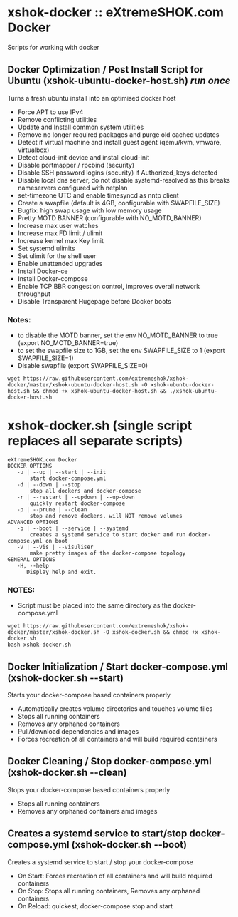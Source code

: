 # xshok-docker :: eXtremeSHOK.com Docker

Scripts for working with docker

## Docker Optimization / Post Install Script for Ubuntu (xshok-ubuntu-docker-host.sh) *run once*
Turns a fresh ubuntu install into an optimised docker host
* Force APT to use IPv4
* Remove conflicting utilities
* Update and Install common system utilities
* Remove no longer required packages and purge old cached updates
* Detect if virtual machine and install guest agent (qemu/kvm, vmware, virtualbox)
* Detect cloud-init device and install cloud-init
* Disable portmapper / rpcbind (security)
* Disable SSH password logins (security) if Authorized_keys detected
* Disable local dns server, do not disable systemd-resolved as this breaks nameservers configured with netplan
* set-timezone UTC and enable timesyncd as nntp client
* Create a swapfile (default is 4GB, configurable with SWAPFILE_SIZE)
* Bugfix: high swap usage with low memory usage
* Pretty MOTD BANNER (configurable with NO_MOTD_BANNER)
* Increase max user watches
* Increase max FD limit / ulimit
* Increase kernel max Key limit
* Set systemd ulimits
* Set ulimit for the shell user
* Enable unattended upgrades
* Install Docker-ce
* Install Docker-compose
* Enable TCP BBR congestion control, improves overall network throughput
* Disable Transparent Hugepage before Docker boots

### Notes:
* to disable the MOTD banner, set the env NO_MOTD_BANNER to true (export NO_MOTD_BANNER=true)
* to set the swapfile size to 1GB, set the env SWAPFILE_SIZE to 1 (export SWAPFILE_SIZE=1)
* Disable swapfile (export SWAPFILE_SIZE=0)
```
wget https://raw.githubusercontent.com/extremeshok/xshok-docker/master/xshok-ubuntu-docker-host.sh -O xshok-ubuntu-docker-host.sh && chmod +x xshok-ubuntu-docker-host.sh && ./xshok-ubuntu-docker-host.sh
```

# xshok-docker.sh  (single script replaces all separate scripts)
```
eXtremeSHOK.com Docker
DOCKER OPTIONS
   -u | --up | --start | --init
       start docker-compose.yml
   -d | --down | --stop
       stop all dockers and docker-compose
   -r | --restart | --updown | --up-down
       quickly restart docker-compose
   -p | --prune | --clean
       stop and remove dockers, will NOT remove volumes
ADVANCED OPTIONS
   -b | --boot | --service | --systemd
       creates a systemd service to start docker and run docker-compose.yml on boot
   -v | --vis | --visuliser
       make pretty images of the docker-compose topology
GENERAL OPTIONS
   -H, --help
      Display help and exit.
```
### NOTES:
*  Script must be placed into the same directory as the docker-compose.yml
```
wget https://raw.githubusercontent.com/extremeshok/xshok-docker/master/xshok-docker.sh -O xshok-docker.sh && chmod +x xshok-docker.sh
bash xshok-docker.sh
```
## Docker Initialization / Start docker-compose.yml (xshok-docker.sh --start)
Starts your docker-compose based containers properly
* Automatically creates volume directories and touches volume files
* Stops all running containers
* Removes any orphaned containers
* Pull/download dependencies and images
* Forces recreation of all containers and will build required containers

## Docker Cleaning / Stop docker-compose.yml (xshok-docker.sh --clean)
Stops your docker-compose based containers properly
* Stops all running containers
* Removes any orphaned containers amd images

## Creates a systemd service to start/stop docker-compose.yml  (xshok-docker.sh --boot)
Creates a systemd service to start / stop your docker-compose
* On Start: Forces recreation of all containers and will build required containers
* On Stop: Stops all running containers, Removes any orphaned containers
* On Reload: quickest, docker-compose stop and start
